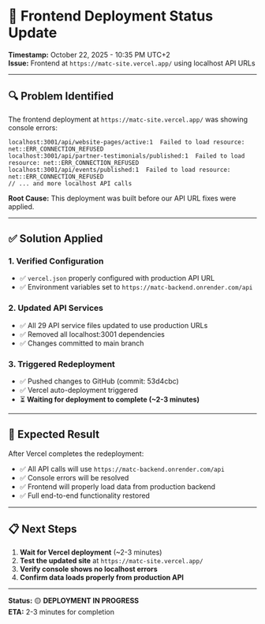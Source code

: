 # 🚀 Frontend Deployment Status Update

**Timestamp:** October 22, 2025 - 10:35 PM UTC+2  
**Issue:** Frontend at `https://matc-site.vercel.app/` using localhost API URLs

---

## 🔍 **Problem Identified**

The frontend deployment at `https://matc-site.vercel.app/` was showing console errors:
```
localhost:3001/api/website-pages/active:1  Failed to load resource: net::ERR_CONNECTION_REFUSED
localhost:3001/api/partner-testimonials/published:1  Failed to load resource: net::ERR_CONNECTION_REFUSED
localhost:3001/api/events/published:1  Failed to load resource: net::ERR_CONNECTION_REFUSED
// ... and more localhost API calls
```

**Root Cause:** This deployment was built before our API URL fixes were applied.

---

## ✅ **Solution Applied**

### **1. Verified Configuration**
- ✅ `vercel.json` properly configured with production API URL
- ✅ Environment variables set to `https://matc-backend.onrender.com/api`

### **2. Updated API Services**
- ✅ All 29 API service files updated to use production URLs
- ✅ Removed all localhost:3001 dependencies
- ✅ Changes committed to main branch

### **3. Triggered Redeployment**
- ✅ Pushed changes to GitHub (commit: 53d4cbc)
- ✅ Vercel auto-deployment triggered
- ⏳ **Waiting for deployment to complete (~2-3 minutes)**

---

## 🔄 **Expected Result**

After Vercel completes the redeployment:
- ✅ All API calls will use `https://matc-backend.onrender.com/api`
- ✅ Console errors will be resolved
- ✅ Frontend will properly load data from production backend
- ✅ Full end-to-end functionality restored

---

## 📋 **Next Steps**

1. **Wait for Vercel deployment** (~2-3 minutes)
2. **Test the updated site** at `https://matc-site.vercel.app/`
3. **Verify console shows no localhost errors**
4. **Confirm data loads properly from production API**

---

**Status:** 🟡 **DEPLOYMENT IN PROGRESS**  
**ETA:** 2-3 minutes for completion
